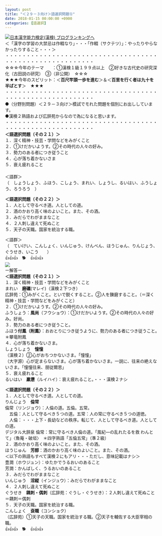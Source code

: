 ```yaml
---
layout: post
title: "＜２９－３向け＞語選択問題⑫"
date: 2018-01-15 00:00:00 +0900
categories: [語選択]
---
```


[![](/syuusyuu9701/assets/images/＜２９－３向け＞語選択問題⑫-br_c_3028_1.gif)](http://blog.with2.net/link.php?1659096:3028 "日本漢字能力検定(漢検) ブログランキングへ")[日本漢字能力検定(漢検) ブログランキングへ](http://blog.with2.net/link.php?1659096:3028)  
＜「漢字の学習の大禁忌は作輟なり」・・・「作輟（サクテツ）」：やったりやらなかったりすること・・・＞  
・・・・・・・・・・・・・・・・・・・・・・・・・・・・・・・・・・・・・・・・・・・・・・・・・・・・・・・・・  
☆☆☆今年のテーマ　　：①漢検１級１９９点以上　②好きな古代史の研究深化（古田説の研究）　③（非公開）　☆☆☆　　  
★★★今年のスピリット：＜**百尺竿頭一歩を進む**＞＆＜**百里を行く者は九十を半ばとす**＞　★★★  
・・・・・・・・・・・・・・・・・・・・・・・・・・・・・・・・・・・・・・・・・・・・・・・・・・・・・・・・・  
●（分野別問題）＜２９－３向け＞模試でモれた問題を個別にお出ししています。  
●漢検２熟語および広辞苑からなので為になると思います。  
・・・・・・・・・・・・・・・・・・・・・・・・・・・・・・・・・・・・・・・・・・・・・・・・・・・・・・・・・  
**＜語選択問題（その２１）＞**　  
１．深く精神・技芸・学問などをみがくこと  
２．①けだかいようす。②その時代の人々の好み。  
３．勢力のある者につき従うこと  
４．心が落ち着かないさま  
５．衰え疲れること  
　　  
＜語群＞  
（　しょうしょう、ふほう、こしょう、まれい、しょうし、るいはい、ふうしょう、ろうろう　）  
  
**＜語選択問題（その２２）＞**　  
１．人として守るべき道。人としての道。  
２．酒のかおり高く味のよいこと。また、その酒。  
３．みだらでわがままなこと  
４．２人刺し違えて死ぬこと  
５．天子の天職。国家を統治する職。  
  
＜語群＞  
（　ていけい、こんしょく、いんじゅう、けんべん、ほうじゅん、りんじょう、ぐうせき、いこう　　）  
👍👍👍　🐕　👍👍👍  
![](/syuusyuu9701/assets/images/＜２９－３向け＞語選択問題⑫-124729d4019a6f27d97db09ea9019b35.jpg)  
ー解答ー  
**＜語選択問題（その２１）＞**　  
１．深く精神・技芸・学問などをみがくこと  
まれい　**磨礪**(マレイ)（漢検２下つき）  
広辞苑：①みがくこと。といで鋭くすること。②人を錬磨すること。（＝深く精神・技芸・学問などをみがくこと）  
２．①けだかいようす。②その時代の人々の好み。  
ふうしょう：**風尚**（フウショウ）：①けだかいようす。②その時代の人々の好み。好尚。  
３．勢力のある者につき従うこと。  
ふほう**付鳳（附鳳）**：おおとりにつき従うように、勢力のある者につき従うこと。　  
＊攀竜附鳳  
４．心が落ち着かないさま。  
しょうしょう　**憧憧**  
（漢検２）②心がおちつかないさま。「憧憧」  
（大字源）心が定まらないさま。心が落ち着かないさま。一説に、往来の絶えないさま。「憧憧往来、朋従爾思」  
５．衰え疲れること  
るいはい　**羸憊**（ルイハイ）：衰え疲れること。・・・漢検２ナシ  
  
**＜語選択問題（その２２）＞**　  
１．人として守るべき道。人としての道。  
りんじょう　**倫常**  
倫常（リンジョウ）：人倫の道。五倫。五常。  
　五倫：人として守るべき５つの道。五常：人の常に守るべき５つの道徳。  
　人倫：・・・上下・長幼などの秩序。転じて、人として守るべき道。人としての道。  
デジタル大辞泉 倫常：常に守るべき人倫の道。「風紀―の乱れたるを救 わんとて」〈魯庵・破垣〉　＊四字熟語「五倫五常」（準２級）  
２．酒のかおり高く味のよいこと。また、その酒。  
ほうじゅん　**芳醇**：酒のかおり高く味のよいこと。また、その酒。  
＜以下の熟語もすべて漢検２にもアリ・・・ただし、意味記載はナシ＞  
豊潤（ホウジュン）：ゆたかでうるおいのあること  
芳潤：かんばしく、うるおいのあること  
３．みだらでわがままなこと  
いんじゅう　**淫縦**（インジュウ）：みだらでわがままなこと  
４．２人刺し違えて死ぬこと  
ぐうせき　**耦刺・偶刺**（広辞苑：ぐうし・ぐうせき）：２人刺し違えて死ぬこと＝耦刺＝偶刺  
５．天子の天職。国家を統治する職。  
こんしょく　**袞職**（コンショク）  
（広辞苑）①天子の天職。国家を統治する職。②天子を輔佐する大臣宰相の職。  
👍👍👍　🐕　👍👍👍